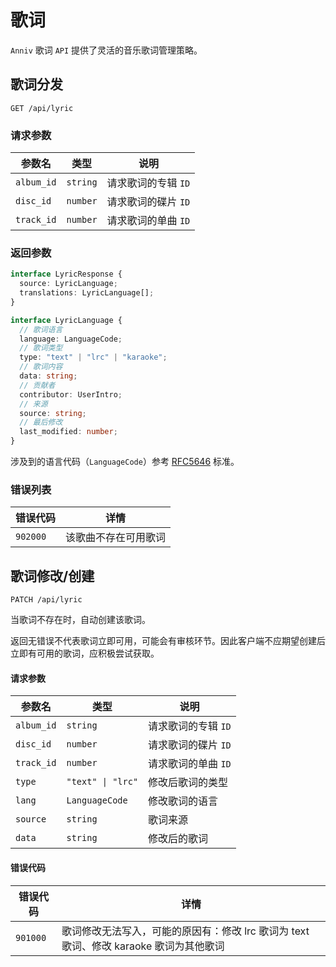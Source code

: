 # 歌词

`Anniv` 歌词 `API` 提供了灵活的音乐歌词管理策略。

## 歌词分发

`GET /api/lyric`

### 请求参数

| 参数名     | 类型     | 说明                |
| ---------- | -------- | ------------------- |
| `album_id` | `string` | 请求歌词的专辑 `ID` |
| `disc_id`  | `number` | 请求歌词的碟片 `ID` |
| `track_id` | `number` | 请求歌词的单曲 `ID` |

### 返回参数

```typescript
interface LyricResponse {
  source: LyricLanguage;
  translations: LyricLanguage[];
}

interface LyricLanguage {
  // 歌词语言
  language: LanguageCode;
  // 歌词类型
  type: "text" | "lrc" | "karaoke";
  // 歌词内容
  data: string;
  // 贡献者
  contributor: UserIntro;
  // 来源
  source: string;
  // 最后修改
  last_modified: number;
}
```

涉及到的语言代码（`LanguageCode`）参考 [RFC5646][rfc5646] 标准。

[rfc5646]: https://datatracker.ietf.org/doc/html/rfc5646

### 错误列表

| 错误代码 | 详情                 |
| -------- | -------------------- |
| `902000` | 该歌曲不存在可用歌词 |

## 歌词修改/创建

`PATCH /api/lyric`

当歌词不存在时，自动创建该歌词。

返回无错误不代表歌词立即可用，可能会有审核环节。因此客户端不应期望创建后立即有可用的歌词，应积极尝试获取。

#### 请求参数

| 参数名     | 类型                             | 说明                |
| ---------- | -------------------------------- | ------------------- |
| `album_id` | `string`                         | 请求歌词的专辑 `ID` |
| `disc_id`  | `number`                         | 请求歌词的碟片 `ID` |
| `track_id` | `number`                         | 请求歌词的单曲 `ID` |
| `type`     | <code>"text" &#124; "lrc"</code> | 修改后歌词的类型    |
| `lang`     | `LanguageCode`                   | 修改歌词的语言      |
| `source`   | `string`                         | 歌词来源            |
| `data`     | `string`                         | 修改后的歌词        |

#### 错误代码

| 错误代码 | 详情                                                                                   |
| -------- | -------------------------------------------------------------------------------------- |
| `901000` | 歌词修改无法写入，可能的原因有：修改 lrc 歌词为 text 歌词、修改 karaoke 歌词为其他歌词 |
